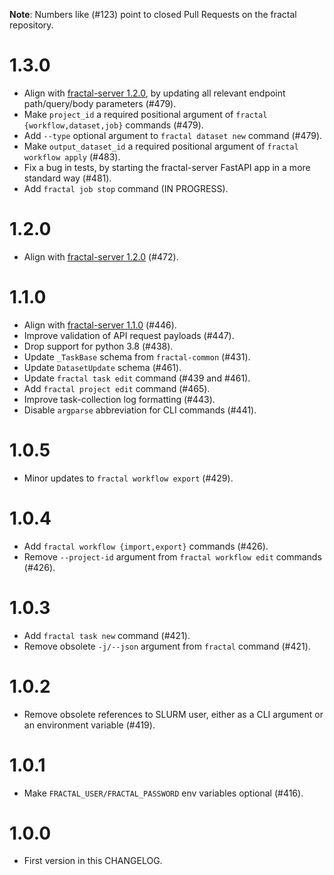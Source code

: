 **Note**: Numbers like (\#123) point to closed Pull Requests on the fractal repository.

# 1.3.0

* Align with [fractal-server 1.2.0](https://fractal-analytics-platform.github.io/fractal-server/changelog/#130), by updating all relevant endpoint path/query/body parameters (\#479).
* Make `project_id` a required positional argument of `fractal {workflow,dataset,job}` commands (\#479).
* Add `--type` optional argument to `fractal dataset new` command (\#479).
* Make `output_dataset_id` a required positional argument of `fractal workflow apply` (\#483).
* Fix a bug in tests, by starting the fractal-server FastAPI app in a more standard way (\#481).
* Add `fractal job stop` command (IN PROGRESS).

# 1.2.0

* Align with [fractal-server 1.2.0](https://fractal-analytics-platform.github.io/fractal-server/changelog/#120) (\#472).

# 1.1.0

* Align with [fractal-server 1.1.0](https://fractal-analytics-platform.github.io/fractal-server/changelog/#110) (\#446).
* Improve validation of API request payloads (\#447).
* Drop support for python 3.8 (\#438).
* Update `_TaskBase` schema from `fractal-common` (\#431).
* Update `DatasetUpdate` schema (\#461).
* Update `fractal task edit` command (\#439 and \#461).
* Add `fractal project edit` command (\#465).
* Improve task-collection log formatting (\#443).
* Disable `argparse` abbreviation for CLI commands (\#441).

# 1.0.5

* Minor updates to `fractal workflow export` (\#429).

# 1.0.4

* Add `fractal workflow {import,export}` commands (\#426).
* Remove `--project-id` argument from `fractal workflow edit` commands (\#426).

# 1.0.3

* Add `fractal task new` command (\#421).
* Remove obsolete `-j/--json` argument from `fractal` command (\#421).

# 1.0.2

* Remove obsolete references to SLURM user, either as a CLI argument or an environment variable (\#419).

# 1.0.1

* Make `FRACTAL_USER/FRACTAL_PASSWORD` env variables optional (\#416).

# 1.0.0

* First version in this CHANGELOG.
